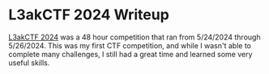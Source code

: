 # L3akCTF 2024 Writeup

[L3akCTF 2024](https://ctf.l3ak.team/) was a 48 hour competition that ran from 5/24/2024 through 5/26/2024. This was my first CTF competition, and while I wasn't able to complete many
challenges, I still had a great time and learned some very useful skills.
